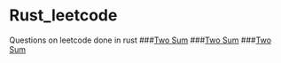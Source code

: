 # Rust_leetcode
Questions on leetcode done in rust 
###[Two Sum](https://leetcode.com/problems/two-sum/submissions/)
###[Two Sum](https://leetcode.com/problems/two-sum-ii-input-array-is-sorted/submissions/)
###[Two Sum](https://leetcode.com/problems/two-sum-iv-input-is-a-bst/)
